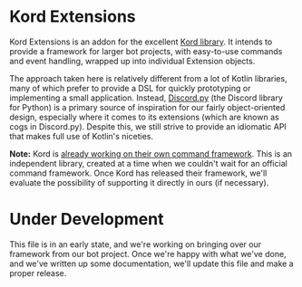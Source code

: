 Kord Extensions
===============

Kord Extensions is an addon for the excellent [Kord library](https://github.com/kordlib/kord). It intends to provide
a framework for larger bot projects, with easy-to-use commands and event handling, wrapped up into individual
Extension objects.

The approach taken here is relatively different from a lot of Kotlin libraries, many of which prefer to provide a
DSL for quickly prototyping or implementing a small application. Instead, 
[Discord.py](https://github.com/Rapptz/discord.py) (the Discord library for Python) is a primary source of inspiration
for our fairly object-oriented design, especially where it comes to its extensions (which are known as cogs in 
Discord.py). Despite this, we still strive to provide an idiomatic API that makes full use of Kotlin's niceties.

**Note:** Kord is [already working on their own command framework](https://gitlab.com/kordlib/kord/-/issues/36). This
is an independent library, created at a time when we couldn't wait for an official command framework. Once Kord
has released their framework, we'll evaluate the possibility of supporting it directly in ours (if necessary).

Under Development
=================

This file is in an early state, and we're working on bringing over our framework from our bot project. Once we're
happy with what we've done, and we've written up some documentation, we'll update this file and make a proper
release.
